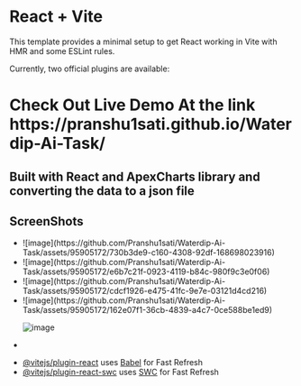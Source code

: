 # React + Vite

This template provides a minimal setup to get React working in Vite with HMR and some ESLint rules.

Currently, two official plugins are available:
<h1>Check Out Live Demo At the link <a>https://pranshu1sati.github.io/Waterdip-Ai-Task/</a></h1>
<h2>Built with React and ApexCharts library and converting the data to a json file</h2>
<h2>ScreenShots</h2>
<ul>
  
  <li>![image](https://github.com/Pranshu1sati/Waterdip-Ai-Task/assets/95905172/730b3de9-c160-4308-92df-168698023916)
</li>
<li>
  ![image](https://github.com/Pranshu1sati/Waterdip-Ai-Task/assets/95905172/e6b7c21f-0923-4119-b84c-980f9c3e0f06)

</li>
<li>
  ![image](https://github.com/Pranshu1sati/Waterdip-Ai-Task/assets/95905172/cdcf1926-e475-41fc-9e7e-03121d4cd216)

</li>
<li>
  ![image](https://github.com/Pranshu1sati/Waterdip-Ai-Task/assets/95905172/162e07f1-36cb-4839-a4c7-0ce588be1ed9)
  
  ![image](https://github.com/Pranshu1sati/Waterdip-Ai-Task/assets/95905172/df450ba0-0865-4484-856b-4a013668d20d)

</li>
<li>
  
</li>
</ul>

- [@vitejs/plugin-react](https://github.com/vitejs/vite-plugin-react/blob/main/packages/plugin-react/README.md) uses [Babel](https://babeljs.io/) for Fast Refresh
- [@vitejs/plugin-react-swc](https://github.com/vitejs/vite-plugin-react-swc) uses [SWC](https://swc.rs/) for Fast Refresh

